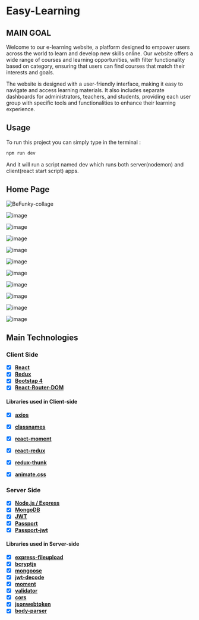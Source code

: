 # Easy-Learning
## MAIN GOAL
Welcome to our e-learning website, a platform designed to empower users across the world to learn and develop new skills online. Our website offers a wide range of courses and learning opportunities, with filter functionality based on category, ensuring that users can find courses that match their interests and goals.

The website is designed with a user-friendly interface, making it easy to navigate and access learning materials. It also includes separate dashboards for administrators, teachers, and students, providing each user group with specific tools and functionalities to enhance their learning experience.

## Usage 
To run this project you can simply type in the terminal : 
```bash 
npm run dev 
```
And it will run a script named dev which runs both server(nodemon) and client(react start script) apps.

## Home Page

![BeFunky-collage](https://user-images.githubusercontent.com/88181451/221225467-f58f2328-ba0e-49bf-80d5-12019ea0a548.png)

![image](https://user-images.githubusercontent.com/88181451/221212873-dae6935a-d736-4f12-8e2f-d71959e6a113.png)

![image](https://user-images.githubusercontent.com/88181451/221213015-75669f37-8d50-4929-a574-2ecebb49a0fb.png)

![image](https://user-images.githubusercontent.com/88181451/221213212-3ddeb54a-3d61-486c-8e15-19ed29a465cd.png)

![image](https://user-images.githubusercontent.com/88181451/221213443-0f382f56-b4b1-45ff-ac7e-a816ef9728c3.png)

![image](https://user-images.githubusercontent.com/88181451/221213578-49277f3b-3d34-4dc6-a64f-67054a657fb0.png)

![image](https://user-images.githubusercontent.com/88181451/221213684-9e514b95-782c-4db7-a923-ae7abfad8719.png)

![image](https://user-images.githubusercontent.com/88181451/221213838-15f3523b-36d4-472f-8478-e6572f28f567.png)

![image](https://user-images.githubusercontent.com/88181451/221214010-ee6d09ae-5433-4414-83d5-c62debf969f1.png)

![image](https://user-images.githubusercontent.com/88181451/221214093-8a0140b3-69e5-4529-9447-46cb4d15ca78.png)

![image](https://user-images.githubusercontent.com/88181451/221214129-c6cf5cf2-b6a8-4df3-a202-b5a57d05f94e.png)


## Main Technologies

### Client Side

- [x] **[React](https://github.com/facebook/react)**
- [x] **[Redux](https://github.com/reactjs/redux)**
- [x] **[Bootstap 4](https://github.com/twbs/bootstrap/tree/v4-dev)**
- [x] **[React-Router-DOM](https://github.com/ReactTraining/react-router/tree/master/packages/react-router-dom)**

#### Libraries used in Client-side

- [x] **[axios](https://github.com/axios/axios)**
- [x] **[classnames](https://github.com/JedWatson/classnames)**
- [x] **[react-moment](https://github.com/headzoo/react-moment)**
- [x] **[react-redux](https://github.com/reduxjs/react-redux)**
- [x] **[redux-thunk](https://github.com/reduxjs/redux-thunk)**
- [x] **[animate.css]()**


### Server Side

- [x] **[Node.js / Express](https://github.com/expressjs/express)**
- [x] **[MongoDB](https://github.com/mongodb/mongo)**
- [x] **[JWT](https://github.com/auth0/node-jsonwebtoken)**
- [x] **[Passport](http://www.passportjs.org/)**
- [x] **[Passport-jwt](https://github.com/themikenicholson/passport-jwt)**

#### Libraries used in Server-side

- [x] **[express-fileupload](https://github.com/dcodeIO/bcrypt.js)**
- [x] **[bcryptjs](https://github.com/dcodeIO/bcrypt.js)**
- [x] **[mongoose](http://mongoosejs.com/)**
- [x] **[jwt-decode](https://github.com/auth0/jwt-decode)**
- [x] **[moment](https://momentjs.com/)**
- [x] **[validator](https://github.com/chriso/validator.js)**
- [x] **[cors]()**
- [x] **[jsonwebtoken]()**
- [x] **[body-parser]()**
